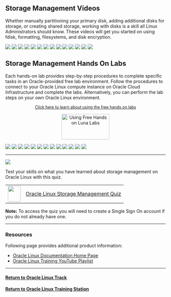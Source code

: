 ## Storage Management Videos
Whether manually partitioning your primary disk, adding additional disks for storage, or creating shared storage, working with disks is a skill all Linux Administrators should know. These videos will get you started on using fdisk, formatting, filesystems, and disk encryption.

[![](../../common/images/dpart_300.png)](https://youtu.be/3edFvAXe4Hs)
[![](../../common/images/ext_fs_300.png)](https://youtu.be/fCuxJkrXf2w)
[![](../../common/images/mount_fs_300.png)](https://youtu.be/2cHm9ohqZJo)
[![](../../common/images/fstab_300.png)](https://youtu.be/zO9kbExt3uI)
[![](../../common/images/swap_300.png)](https://youtu.be/rv6iXD8Iod0)
[![](../../common/images/nfs_server_300.png)](https://youtu.be/fnVoVzB8Px0)
[![](../../common/images/nfs_export_300.png)](https://youtu.be/YFeaOEgFrto)
[![](../../common/images/nfs_shares_300.png)](https://youtu.be/Fzvb2LKJdok)
[![](../../common/images/xfs_fs_300.png)](https://youtu.be/OUW1cbR-WuA)
[![](../../common/images/btrfs_start_300.png)](https://youtu.be/hu3xX3o3ciA)
[![](../../common/images/btrfs_sub_snap_300.png)](https://youtu.be/xH305gNQvJ8)
[![](../../common/images/snapper_300.png)](https://youtu.be/U3Ur9x_gZSg)
[![](../../common/images/glusterfs_300.png)](https://youtu.be/N7BeDUOcKg4)
[![](../../common/images/lvm_300.png)](https://youtu.be/2ebupdOpOn8)

## Storage Management Hands On Labs
Each hands-on lab provides step-by-step procedures to complete specific tasks in an Oracle-provided free lab environment. Follow the procedures to connect to your Oracle Linux compute instance on Oracle Cloud Infrastructure and complete the labs. Alternatively, you can perform the lab steps on your own Oracle Linux environment.

<p style="font-size:90%;text-align:center;"><a href="https://youtu.be/HOB5dhbcAyo">Click here to learn about using the free hands on labs</a></p>
<p style="text-align:center;"><a href="https://youtu.be/HOB5dhbcAyo">
   <img src="../../common/images/lunalab-300px.png" alt="Using Free Hands on Luna Labs" style="width:150px;height:80px;">
   </a></p> 

[![](../../common/images/filesystems_lab.png)](https://luna.oracle.com/lab/bbfe7177-f27a-42f5-97cf-95b7027efa26)
[![](../../common/images/lvm_lab.png)](https://luna.oracle.com/lab/545675ec-9c52-42a5-b823-a7efb1ed237c)
[![](../../common/images/autofs_lab.png)](https://luna.oracle.com/lab/5847ea10-bead-4dda-be13-72b55551f6a2)
[![](../../common/images/nfsserver_lab.png)](https://luna.oracle.com/lab/3e7b391f-db29-405d-85bc-b70ad5753dd4)
[![](../../common/images/diskencryt_lab.png)](https://luna.oracle.com/lab/e348bfed-8e08-4b12-8114-74e87eb12497)
[![](../../common/images/glusteronol_lab.png)](https://luna.oracle.com/lab/4de49ca0-6b00-4c69-95a7-a60a4b21ab78)
[![](../../common/images/btrfs_lab.png)](https://luna.oracle.com/lab/03f1fb2b-d4ef-4d1e-8a12-793cb3e3ffd8)
[![](../../common/images/hanfsserver_lab.png)](https://luna.oracle.com/lab/2bf5d9a2-7afc-4286-97ef-386427e3ebea)
[![](../../common/images/raidlvm_lab.png)](https://luna.oracle.com/lab/2edede28-75f0-4046-8567-4cfd1596f931)
[![](../../common/images/swraid_lab.png)](https://luna.oracle.com/lab/2c5aab94-cacb-4978-b0c9-aca5c953f6e4)
[![](../../common/images/vg_lab.png)](https://luna.oracle.com/lab/ee495d1a-4e00-4d77-9719-2f27591d1ecd)
[![](../../common/images/aclsol_lab.png)](https://luna.oracle.com/lab/7a272852-6042-47e3-b25f-eb681c733e66)
[![](../../common/images/luksol_lab.png)](https://luna.oracle.com/lab/9c62956d-153b-4e93-84b0-0b2759f7e4bb)

---

<p><img id="storage-quiz" src="../../common/images/quiz1.png"></p>
   
  
Test your skills on what you have learned about storage management on Oracle Linux with this quiz.   
 
<table>
    <tr>
    <td><img src="../../common/images/quiz_v2.png" width="40" height="50"></td>
    <td><a href="https://apexapps.oracle.com/pls/apex/f?p=ST_QUIZ:200:0::::P200_QUIZ_KEY:CPXRPS0">Oracle Linux Storage Management Quiz</a></td>
  </tr>
</table>    
<b>Note:</b> To access the quiz you will need to create a Single Sign On account if you do not already have one.

---
### Resources

Following page provides additional product information:

- [Oracle Linux Documentation Home Page](https://docs.oracle.com/en/operating-systems/oracle-linux/)
- [Oracle Linux Training YouTube Playlist](https://www.youtube.com/playlist?list=PLKCk3OyNwIztOLwiTOF0HOV5aiTjGNpLl)

---

#### [Return to Oracle Linux Track](../ol.md)

#### [Return to Oracle Linux Training Station](../../README.md)
